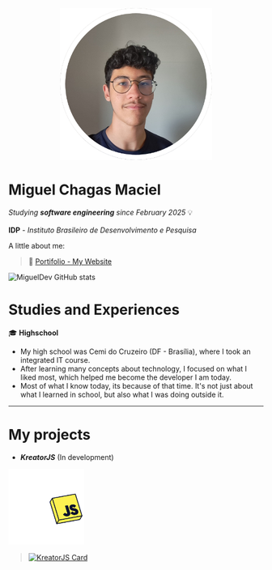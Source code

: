 <p align='center'>
  <img src='minhafoto.png' width='300px'>
</p>

**Miguel Chagas Maciel**
==========================
*Studying ***software engineering*** since February 2025* 💡<br><br>
**IDP** - *Instituto Brasileiro de Desenvolvimento e Pesquisa* 

A little about me:
> 📔 <a href="https://migueldev-gh.github.io/Portifolio/">Portifolio - My Website</a>

![MiguelDev GitHub stats](https://github-readme-stats.vercel.app/api?username=migueldev-gh&show_icons=true&theme=transparent)

Studies and Experiences
==================

🎓 **Highschool** <br>

- My high school was Cemi do Cruzeiro (DF - Brasília), where I took an integrated IT course.
- After learning many concepts about technology, I focused on what I liked most, which helped me become the developer I am today.
- Most of what I know today, its because of that time. It's not just about what I learned in school, but also what I was doing outside it.

------
# My projects


- ***KreatorJS*** (In development)

<img src='https://github.com/MiguelDev-GH/KreatorJS/blob/main/assets/icon.png' width='150'>

> [![KreatorJS Card](https://github-readme-stats.vercel.app/api/pin/?username=migueldev-gh&repo=KreatorJS&theme=transparent)](https://github.com/migueldev-gha/KreatorJS)
